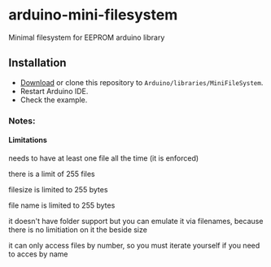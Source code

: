 # arduino-mini-filesystem
Minimal filesystem for EEPROM arduino library


## Installation
* [Download](https://github.com/413j0/arduino-mini-filesystem/archive/master.zip) or clone this repository to `Arduino/libraries/MiniFileSystem`.
* Restart Arduino IDE.
* Check the example.

### Notes:

#### Limitations
needs to have at least one file all the time (it is enforced)

there is a limit of 255 files

filesize is limited to 255 bytes

file name is limited to 255 bytes

it doesn't have folder support but you can emulate it via filenames, because there is no limitiation on it the beside size

it can only access files by number, so you must iterate yourself if you need to acces by name
